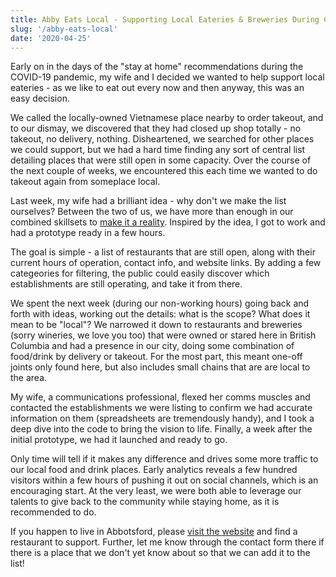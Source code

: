 ```yaml
---
title: Abby Eats Local - Supporting Local Eateries & Breweries During COVID-19
slug: '/abby-eats-local'
date: '2020-04-25'
---
```

Early on in the days of the "stay at home" recommendations during the COVID-19 pandemic, my wife and I decided we wanted to help support local eateries - as we like to eat out every now and then anyway, this was an easy decision.

We called the locally-owned Vietnamese place nearby to order takeout, and to our dismay, we discovered that they had closed up shop totally - no takeout, no delivery, nothing. Disheartened, we searched for other places we could support, but we had a hard time finding any sort of central list detailing places that were still open in some capacity. Over the course of the next couple of weeks, we encountered this each time we wanted to do takeout again from someplace local.

Last week, my wife had a brilliant idea - why don't we make the list ourselves? Between the two of us, we have more than enough in our combined skillsets to [make it a reality](https://abbyeatslocal.com). Inspired by the idea, I got to work and had a prototype ready in a few hours.

The goal is simple - a list of restaurants that are still open, along with their current hours of operation, contact info, and website links. By adding a few categeories for filtering, the public could easily discover which establishments are still operating, and take it from there.

We spent the next week (during our non-working hours) going back and forth with ideas, working out the details: what is the scope?  What does it mean to be "local"? We narrowed it down to restaurants and breweries (sorry wineries, we love you too) that were owned or stared here in British Columbia and had a presence in our city, doing some combination of food/drink by delivery or takeout. For the most part, this meant one-off joints only found here, but also includes small chains that are are local to the area.

My wife, a communications professional, flexed her comms muscles and contacted the establishments we were listing to confirm we had accurate information on them (spreadsheets are tremendously handy), and I took a deep dive into the code to bring the vision to life. Finally, a week after the initial prototype, we had it launched and ready to go.

Only time will tell if it makes any difference and drives some more traffic to our local food and drink places. Early analytics reveals a few hundred visitors within a few hours of pushing it out on social channels, which is an encouraging start. At the very least, we were both able to leverage our talents to give back to the community while staying home, as it is recommended to do.

If you happen to live in Abbotsford, please [visit the website](https://abbyeatslocal.com) and find a restaurant to support. Further, let me know through the contact form there if there is a place that we don't yet know about so that we can add it to the list!
